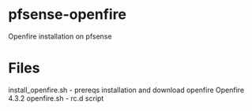 # pfsense-openfire
Openfire installation on pfsense

# Files
install_openfire.sh - prereqs installation and download openfire Openfire 4.3.2
openfire.sh - rc.d script
